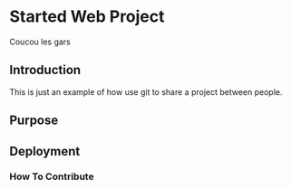 # Started Web Project

Coucou les gars

## Introduction

This is just an example of how use git to share a project between people.

## Purpose

## Deployment

### How To Contribute

